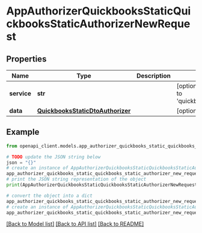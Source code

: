 # AppAuthorizerQuickbooksStaticQuickbooksStaticAuthorizerNewRequest


## Properties

Name | Type | Description | Notes
------------ | ------------- | ------------- | -------------
**service** | **str** |  | [optional] [default to 'quickbooks_static']
**data** | [**QuickbooksStaticDtoAuthorizer**](QuickbooksStaticDtoAuthorizer.md) |  | [optional] 

## Example

```python
from openapi_client.models.app_authorizer_quickbooks_static_quickbooks_static_authorizer_new_request import AppAuthorizerQuickbooksStaticQuickbooksStaticAuthorizerNewRequest

# TODO update the JSON string below
json = "{}"
# create an instance of AppAuthorizerQuickbooksStaticQuickbooksStaticAuthorizerNewRequest from a JSON string
app_authorizer_quickbooks_static_quickbooks_static_authorizer_new_request_instance = AppAuthorizerQuickbooksStaticQuickbooksStaticAuthorizerNewRequest.from_json(json)
# print the JSON string representation of the object
print(AppAuthorizerQuickbooksStaticQuickbooksStaticAuthorizerNewRequest.to_json())

# convert the object into a dict
app_authorizer_quickbooks_static_quickbooks_static_authorizer_new_request_dict = app_authorizer_quickbooks_static_quickbooks_static_authorizer_new_request_instance.to_dict()
# create an instance of AppAuthorizerQuickbooksStaticQuickbooksStaticAuthorizerNewRequest from a dict
app_authorizer_quickbooks_static_quickbooks_static_authorizer_new_request_from_dict = AppAuthorizerQuickbooksStaticQuickbooksStaticAuthorizerNewRequest.from_dict(app_authorizer_quickbooks_static_quickbooks_static_authorizer_new_request_dict)
```
[[Back to Model list]](../README.md#documentation-for-models) [[Back to API list]](../README.md#documentation-for-api-endpoints) [[Back to README]](../README.md)


